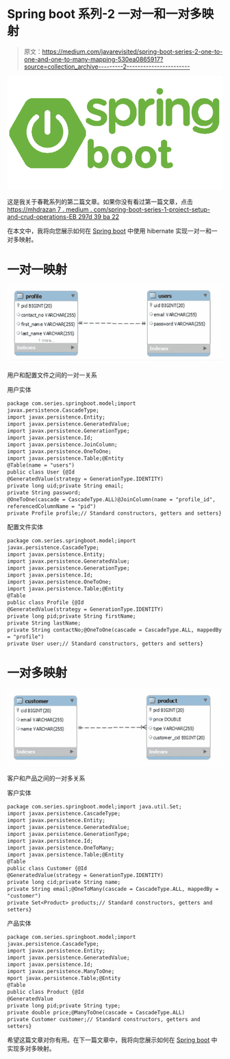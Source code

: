 # Spring boot 系列-2 一对一和一对多映射

> 原文：<https://medium.com/javarevisited/spring-boot-series-2-one-to-one-and-one-to-many-mapping-530ea0865917?source=collection_archive---------2----------------------->

![](img/d981846ac5d30e315855991a37daa509.png)

这是我关于春靴系列的第二篇文章。如果你没有看过第一篇文章，点击[https://mhdrazan 7 . medium . com/spring-boot-series-1-project-setup-and-crud-operations-EB 297d 39 ba 22](https://mhdrazan7.medium.com/spring-boot-series-1-project-setup-and-crud-operations-eb297d39ba22)

在本文中，我将向您展示如何在 [Spring boot](/hackernoon/top-5-spring-boot-and-spring-cloud-books-for-java-developers-75df155dcedc) 中使用 hibernate 实现一对一和一对多映射。

# 一对一映射

[![](img/24a73bd34d9f926306c8b583d837574f.png)](https://www.java67.com/2016/02/top-20-hibernate-interview-questions.html)

用户和配置文件之间的一对一关系

用户实体

```
package com.series.springboot.model;import javax.persistence.CascadeType;
import javax.persistence.Entity;
import javax.persistence.GeneratedValue;
import javax.persistence.GenerationType;
import javax.persistence.Id;
import javax.persistence.JoinColumn;
import javax.persistence.OneToOne;
import javax.persistence.Table;@Entity
@Table(name = "users")
public class User {@Id
@GeneratedValue(strategy = GenerationType.IDENTITY)
private long uid;private String email;
private String password;
@OneToOne(cascade = CascadeType.ALL)@JoinColumn(name = "profile_id", referencedColumnName = "pid")
private Profile profile;// Standard constructors, getters and setters}
```

配置文件实体

```
package com.series.springboot.model;import javax.persistence.CascadeType;
import javax.persistence.Entity;
import javax.persistence.GeneratedValue;
import javax.persistence.GenerationType;
import javax.persistence.Id;
import javax.persistence.OneToOne;
import javax.persistence.Table;@Entity
@Table
public class Profile {@Id
@GeneratedValue(strategy = GenerationType.IDENTITY)
private long pid;private String firstName;
private String lastName;
private String contactNo;@OneToOne(cascade = CascadeType.ALL, mappedBy = "profile")
private User user;// Standard constructors, getters and setters}
```

# 一对多映射

[![](img/47ee3028ece76682137c2a9c073ebe7b.png)](https://javarevisited.blogspot.com/2018/01/top-5-hibernate-and-jpa-courses-for-java-programmers-learn-online.html)

客户和产品之间的一对多关系

客户实体

```
package com.series.springboot.model;import java.util.Set;
import javax.persistence.CascadeType;
import javax.persistence.Entity;
import javax.persistence.GeneratedValue;
import javax.persistence.GenerationType;
import javax.persistence.Id;
import javax.persistence.OneToMany;
import javax.persistence.Table;@Entity
@Table
public class Customer {@Id
@GeneratedValue(strategy = GenerationType.IDENTITY)
private long cid;private String name;
private String email;@OneToMany(cascade = CascadeType.ALL, mappedBy = "customer")
private Set<Product> products;// Standard constructors, getters and setters}
```

产品实体

```
package com.series.springboot.model;import javax.persistence.CascadeType;
import javax.persistence.Entity;
import javax.persistence.GeneratedValue;
import javax.persistence.Id;
import javax.persistence.ManyToOne;
mport javax.persistence.Table;@Entity
@Table
public class Product {@Id
@GeneratedValue
private long pid;private String type;
private double price;@ManyToOne(cascade = CascadeType.ALL)
private Customer customer;// Standard constructors, getters and setters}
```

希望这篇文章对你有用。在下一篇文章中，我将向您展示如何在 [Spring boot](/javarevisited/top-10-courses-to-learn-spring-boot-in-2020-best-of-lot-6ffce88a1b6e) 中实现多对多映射。